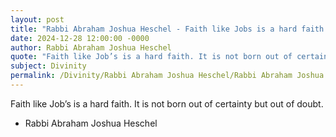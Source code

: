 ```yaml
---
layout: post
title: "Rabbi Abraham Joshua Heschel - Faith like Jobs is a hard faith It is"
date: 2024-12-28 12:00:00 -0000
author: Rabbi Abraham Joshua Heschel
quote: "Faith like Job’s is a hard faith. It is not born out of certainty but out of doubt."
subject: Divinity
permalink: /Divinity/Rabbi Abraham Joshua Heschel/Rabbi Abraham Joshua Heschel - Faith like Jobs is a hard faith It is
---
```


Faith like Job’s is a hard faith. It is not born out of certainty but out of doubt.

- Rabbi Abraham Joshua Heschel
